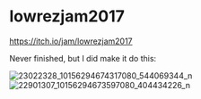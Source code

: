# lowrezjam2017

https://itch.io/jam/lowrezjam2017

Never finished, but I did make it do this:

![23022328_10156294674317080_544069344_n](https://user-images.githubusercontent.com/904269/91653591-8a7bc900-eae5-11ea-924d-eb110d79a41b.png)
![22901307_10156294673597080_404434226_n](https://user-images.githubusercontent.com/904269/91653590-894a9c00-eae5-11ea-83c1-9d8dee243c41.png)
